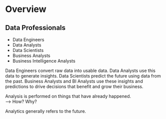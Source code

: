 # Overview

## Data Professionals
- Data Engineers
- Data Analysts
- Data Scientists
- Business Analysts
- Business Intelligence Analysts

Data Engineers convert raw data into usable data. Data Analysts use this data to generate insights. Data Scientists predict the future using data from the past. Business Analysts and BI Analysts use these insights and predictions to drive decisions that benefit and grow their business.  

Analysis is performed on things that have already happened.  
--> How? Why?  

Analytics generally refers to the future.  
